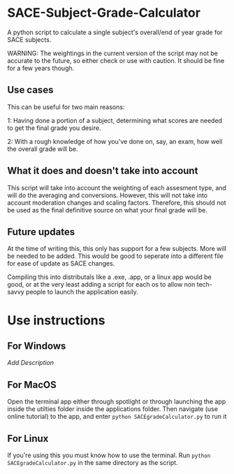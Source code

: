 # SACE-Subject-Grade-Calculator
A python script to calculate a single subject's overall/end of year grade for SACE subjects.

WARNING: The weightings in the current version of the script may not be accurate to the future, so either check or use with caution. It should be fine for a few years though.

## Use cases
This can be useful for two main reasons:

1: Having done a portion of a subject, determining what scores are needed to get the final grade you desire.

2: With a rough knowledge of how you've done on, say, an exam, how well the overall grade will be.

## What it does and doesn't take into account
This script will take into account the weighting of each assesment type, and will do the averaging and conversions. However, this will not take into account moderation changes and scaling factors. Therefore, this should not be used as the final definitive source on what your final grade will be.

## Future updates
At the time of writing this, this only has support for a few subjects. More will be needed to be added. This would be good to seperate into a different file for ease of update as SACE changes. 

Compiling this into distributals like a .exe, .app, or a linux app would be good, or at the very least adding a script for each os to allow non tech-savvy people to launch the application easily.

# Use instructions

## For Windows
*Add Description*

## For MacOS
Open the terminal app either through spotlight or through launching the app inside the utilties folder inside the applications folder. Then navigate (use online tutorial) to the app, and enter `python SACEgradeCalculator.py` to run it

## For Linux
If you're using this you must know how to use the terminal. Run `python SACEgradeCalculator.py` in the same directory as the script.
